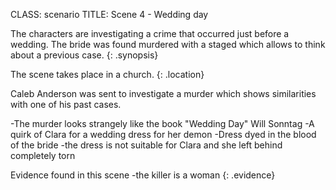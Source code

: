 CLASS: scenario
TITLE: Scene 4 - Wedding day 

The characters are investigating a crime that occurred just before a wedding. The bride was found 
murdered with a staged which allows to think about a previous case.
{: .synopsis}

The scene takes place in a church. 
{: .location}


Caleb Anderson was sent to investigate a murder which shows similarities with one of his past cases.

-The murder looks strangely like the book "Wedding Day" Will Sonntag
-A quirk of Clara for a wedding dress for her demon
-Dress dyed in the blood of the bride
-the dress is not suitable for Clara and she left behind completely torn

Evidence found in this scene
-the killer is a woman
{: .evidence}